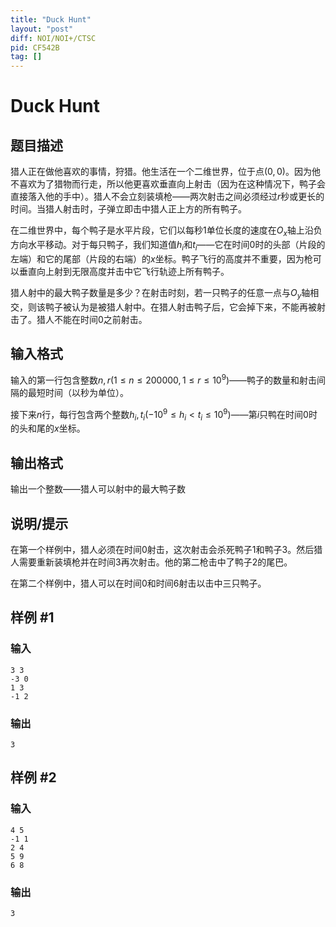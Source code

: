 ```yaml
---
title: "Duck Hunt"
layout: "post"
diff: NOI/NOI+/CTSC
pid: CF542B
tag: []
---
```


# Duck Hunt

## 题目描述

猎人正在做他喜欢的事情，狩猎。他生活在一个二维世界，位于点$(0,0)$。因为他不喜欢为了猎物而行走，所以他更喜欢垂直向上射击（因为在这种情况下，鸭子会直接落入他的手中）。猎人不会立刻装填枪——两次射击之间必须经过$r$秒或更长的时间。当猎人射击时，子弹立即击中猎人正上方的所有鸭子。

在二维世界中，每个鸭子是水平片段，它们以每秒$1$单位长度的速度在$O_x$轴上沿负方向水平移动。对于每只鸭子，我们知道值$h_i$和$t_i$——它在时间$0$时的头部（片段的左端）和它的尾部（片段的右端）的$x$坐标。鸭子飞行的高度并不重要，因为枪可以垂直向上射到无限高度并击中它飞行轨迹上所有鸭子。

猎人射中的最大鸭子数量是多少？在射击时刻，若一只鸭子的任意一点与$O_y$轴相交，则该鸭子被认为是被猎人射中。在猎人射击鸭子后，它会掉下来，不能再被射击了。猎人不能在时间$0$之前射击。

## 输入格式

输入的第一行包含整数$n,r(1\leq n\leq 200000,1\leq r\leq 10^9)$——鸭子的数量和射击间隔的最短时间（以秒为单位）。

接下来$n$行，每行包含两个整数$h_i,t_i(-10^9\leq h_i<t_i\leq 10^9)$——第$i$只鸭在时间$0$时的头和尾的$x$坐标。

## 输出格式

输出一个整数——猎人可以射中的最大鸭子数

## 说明/提示

在第一个样例中，猎人必须在时间$0$射击，这次射击会杀死鸭子$1$和鸭子$3$。然后猎人需要重新装填枪并在时间$3$再次射击。他的第二枪击中了鸭子$2$的尾巴。
在第二个样例中，猎人可以在时间$0$和时间$6$射击以击中三只鸭子。

## 样例 #1

### 输入

```
3 3
-3 0
1 3
-1 2

```

### 输出

```
3

```

## 样例 #2

### 输入

```
4 5
-1 1
2 4
5 9
6 8

```

### 输出

```
3

```

